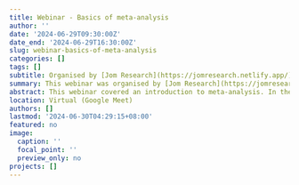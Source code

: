 ```yaml
---
title: Webinar - Basics of meta-analysis
author: ''
date: '2024-06-29T09:30:00Z'
date_end: '2024-06-29T16:30:00Z'
slug: webinar-basics-of-meta-analysis
categories: []
tags: []
subtitle: Organised by [Jom Research](https://jomresearch.netlify.app/)
summary: This webinar was organised by [Jom Research](https://jomresearch.netlify.app/). The slides and recording of the webinar is available for purchase at [Jom Research website](https://jomresearch.netlify.app/webinar_detail/2024-06-20-basics-of-meta-analysis/).
abstract: This webinar covered an introduction to meta-analysis. In the hands-on session, the participants learn how to do a meta-analysis of proportion, mean differences, and dichotomous model. The slides and recording of the webinar is available for purchase at [Jom Research website](https://jomresearch.netlify.app/webinar_detail/2024-06-20-basics-of-meta-analysis/).
location: Virtual (Google Meet)
authors: []
lastmod: '2024-06-30T04:29:15+08:00'
featured: no
image:
  caption: ''
  focal_point: ''
  preview_only: no
projects: []
---
```



